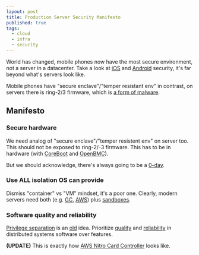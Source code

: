 ```yaml
---
layout: post
title: Production Server Security Manifesto
published: true
tags:
  - cloud
  - infra
  - security
---
```


World has changed, mobile phones now have the most secure environment, not a server in a datacenter.
Take a look at [iOS](https://www.apple.com/business/docs/site/iOS_Security_Guide.pdf) and [Android](https://source.android.com/security/reports/Google_Android_Enterprise_Security_Whitepaper_2018.pdf) security, it's far beyond what's servers look like.

Mobile phones have "secure enclave"/"temper resistant env" in contrast, on servers there is ring-2/3 firmware, which is [a form of malware](https://lwn.net/Articles/738649/).

## Manifesto

### Secure hardware
We need analog of "secure enclave"/"temper resistent env" on server too. This should not be exposed to ring-2/-3 firmware. This has to be in hardware (with [CoreBoot](https://www.coreboot.org/) and [OpenBMC](https://www.openbmc.org/)).

But we should acknowledge, there's always going to be a [0-day](https://googleprojectzero.blogspot.com/2019/08/a-very-deep-dive-into-ios-exploit.html).

### Use ALL isolation OS can provide
Dismiss "container" vs "VM" mindset, it's a poor one.
Clearly, modern servers need both (e.g. [GC](https://gvisor.dev/docs/architecture_guide/), [AWS](https://firecracker-microvm.github.io/)) plus [sandboxes](https://chromium.googlesource.com/chromium/src/+/master/docs/design/sandbox.md).

### Software quality and reliability
[Privilege separation](https://en.wikipedia.org/wiki/Privilege_separation) is an [old](https://cr.yp.to/qmail/qmailsec-20071101.pdf) idea. Prioritize [quality](https://en.wikipedia.org/wiki/The_Power_of_10:_Rules_for_Developing_Safety-Critical_Code) and [reliability](https://en.wikipedia.org/wiki/Fallacies_of_distributed_computing) in distributed systems software over features.

**(UPDATE)**
This is exactly how [AWS Nitro Card Controller](https://www.slideshare.net/AmazonWebServices/powering-nextgen-ec2-instances-deep-dive-into-the-nitro-system-cmp303r1-aws-reinvent-2018?qid=4f64562d-0b08-4a33-a604-4aa492223843&v=&b=&from_search=1) looks like.
